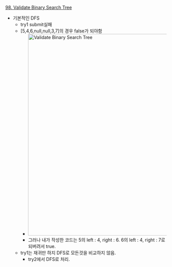 [98. Validate Binary Search Tree](https://leetcode.com/problems/validate-binary-search-tree/)

- 기본적인 DFS
  - try1 submit실패
  - [5,4,6,null,null,3,7]의 경우 false가 되야함
    - <img width="627" alt="Validate Binary Search Tree" src="https://user-images.githubusercontent.com/48943350/184530618-ae9669a4-18ed-4d56-96d8-183caf55e7c7.png">
    - 그러나 내가 작성한 코드는 5의 left : 4, right : 6. 6의 left : 4, right : 7로 되버려서 true.
  - try1는 재귀만 하지 DFS로 모든것을 비교하지 않음.
    - try2에서 DFS로 처리.
